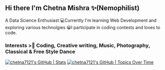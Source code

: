 ## Hi there I'm Chetna Mishra ✨(Nemophilist)
A Data Science Enthusiast
💻Currently I'm learning Web Development and exploring various technolgies
😀I participate in coding contests and loves to code. 
### Interests >👀 Coding, Creative writing, Music, Photography, Classical & Free Style Dance


[![chetna7121's GitHub | Stats](https://stats.quine.sh/chetna7121/github?theme=dark)](https://quine.sh?utm_source=widgets&utm_campaign=chetna7121)
[![chetna7121's GitHub | Topics Over Time](https://stats.quine.sh/chetna7121/topics-over-time?theme=dark)](https://quine.sh?utm_source=widgets&utm_campaign=chetna7121)

